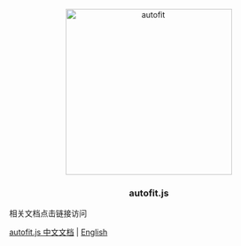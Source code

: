 
<p align="center">
  <a target="_blank" href="https://jshub.cn/">
  <img alt="autofit" src="https://raw.githubusercontent.com/995231030/autofit.js/master/autofit.png" width="300">
  </a>
</p>

<p align="center">
  <h3 align="center">autofit.js</h3>
</p>


相关文档点击链接访问

[autofit.js 中文文档](https://larryzhu-dev.github.io/autoLarryPages/autofit.js/) | [English](./readme.en.md)